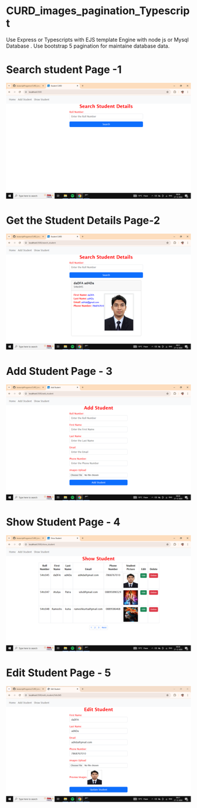 # CURD_images_pagination_Typescript
Use Express or Typescripts with EJS template Engine with node js or Mysql Database . Use bootstrap 5 pagination for maintaine database data.
# Search student Page -1
![image alt](https://github.com/JavascriptPrograms/CURD_images_pagination_Typescript/blob/d1de33630d3c5445f89434a2f2d572bf9fe70d51/images/Screenshot%20(6).png)
# Get the Student Details Page-2
![image alt](https://github.com/JavascriptPrograms/CURD_images_pagination_Typescript/blob/4932e0c2ede645f8463cd176a3c2b8ebaa3c58a4/images/Screenshot%20(11).png)
# Add Student Page - 3
![image alt](https://github.com/JavascriptPrograms/CURD_images_pagination_Typescript/blob/4932e0c2ede645f8463cd176a3c2b8ebaa3c58a4/images/Screenshot%20(7).png)
# Show Student Page - 4
![image alt](https://github.com/JavascriptPrograms/CURD_images_pagination_Typescript/blob/4932e0c2ede645f8463cd176a3c2b8ebaa3c58a4/images/Screenshot%20(8).png)
# Edit Student Page - 5
![image alt](https://github.com/JavascriptPrograms/CURD_images_pagination_Typescript/blob/4932e0c2ede645f8463cd176a3c2b8ebaa3c58a4/images/Screenshot%20(9).png)
